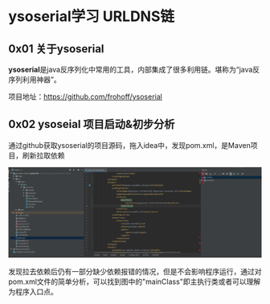 # ysoserial学习 URLDNS链

## 0x01 关于ysoserial

**ysoserial**是java反序列化中常用的工具，内部集成了很多利用链。堪称为“java反序列利用神器”。

项目地址：https://github.com/frohoff/ysoserial

## 0x02 ysoseial 项目启动&初步分析

通过github获取ysoserial的项目源码，拖入idea中，发现pom.xml，是Maven项目，刷新拉取依赖

![1](./img\1.png)

发现拉去依赖后仍有一部分缺少依赖报错的情况，但是不会影响程序运行，通过对pom.xml文件的简单分析，可以找到图中的"mainClass"即主执行类或者可以理解为程序入口点。


